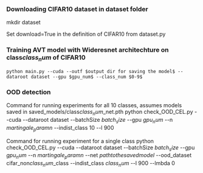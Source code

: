 ### Downloading CIFAR10 dataset in dataset folder
   mkdir dataset
   
   Set download=True in the definition of CIFAR10 from dataset.py

### Training AVT model with Wideresnet architechture on class$class_num$ of CIFAR10
    python main.py --cuda --outf $output dir for saving the model$ --dataroot dataset --gpu $gpu_num$ --class_num $0-9$ 

### OOD detection
Command for running experiments for all 10 classes, assumes models saved in saved_models/class$class_num$_net.pth
    python check_OOD_CEL.py --cuda --dataroot dataset --batchSize $batch_size$ --gpu $gpu_num$ --n $martingale_param n$ --indist_class 10 --l 900

Command for running experiment for a single class
    python check_OOD_CEL.py --cuda --dataroot dataset --batchSize $batch_size$ --gpu $gpu_num$ --n $martingale_param n$ --net $path to the saved model$ --ood_dataset cifar_non$class_num$_class  --indist_class $class_num$ --l 900 --lmbda 0
